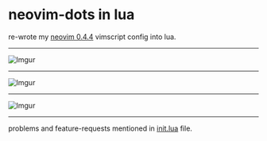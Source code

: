 neovim-dots in lua
==================
re-wrote my [neovim 0.4.4](https://github.com/imreverse/vim-config) vimscript config into lua.<hr>

![Imgur](https://i.imgur.com/UKAXuUt.png)<hr>
![Imgur](https://i.imgur.com/Q3g6EaT.png)<hr>
![Imgur](https://i.imgur.com/psDIiHr.png)<hr>

problems and feature-requests mentioned in [init.lua](https://github.com/imreverse/nvim-dots/blob/main/init.lua) file.
